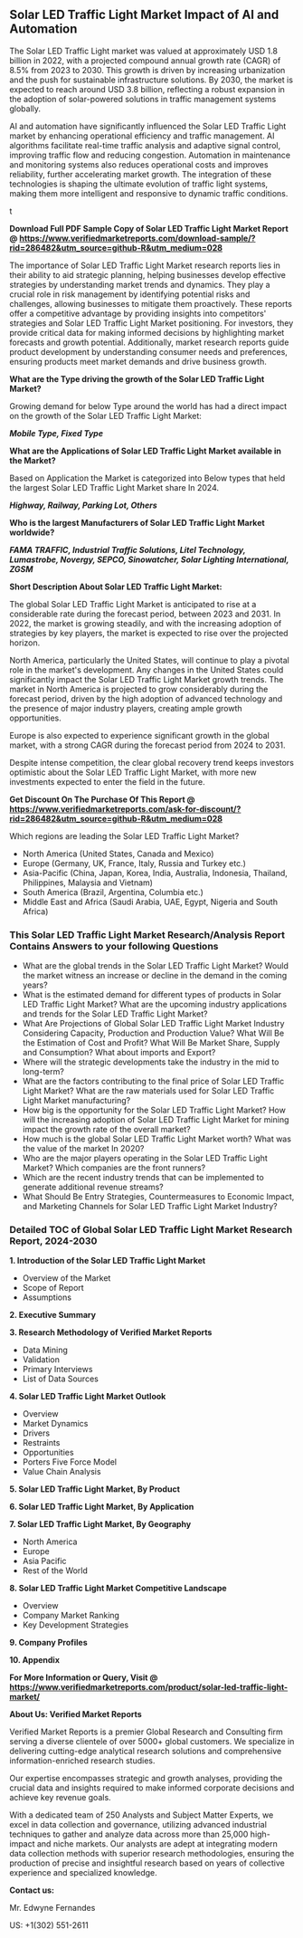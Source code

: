 <h2>Solar LED Traffic Light Market Impact of AI and Automation</h2><p>The Solar LED Traffic Light market was valued at approximately USD 1.8 billion in 2022, with a projected compound annual growth rate (CAGR) of 8.5% from 2023 to 2030. This growth is driven by increasing urbanization and the push for sustainable infrastructure solutions. By 2030, the market is expected to reach around USD 3.8 billion, reflecting a robust expansion in the adoption of solar-powered solutions in traffic management systems globally.</p><p>AI and automation have significantly influenced the Solar LED Traffic Light market by enhancing operational efficiency and traffic management. AI algorithms facilitate real-time traffic analysis and adaptive signal control, improving traffic flow and reducing congestion. Automation in maintenance and monitoring systems also reduces operational costs and improves reliability, further accelerating market growth. The integration of these technologies is shaping the ultimate evolution of traffic light systems, making them more intelligent and responsive to dynamic traffic conditions.</p>t</p><p id="" class=""><strong>Download Full PDF Sample Copy of Solar LED Traffic Light Market Report @ <a href="https://www.verifiedmarketreports.com/download-sample/?rid=286482&utm_source=github-R&utm_medium=028" target="_blank">https://www.verifiedmarketreports.com/download-sample/?rid=286482&utm_source=github-R&utm_medium=028</a></strong></p><p>The importance of&nbsp;Solar LED Traffic Light Market research reports lies in their ability to aid strategic planning, helping businesses develop effective strategies by understanding market trends and dynamics. They play a crucial role in risk management by identifying potential risks and challenges, allowing businesses to mitigate them proactively. These reports offer a competitive advantage by providing insights into competitors' strategies and Solar LED Traffic Light Market positioning. For investors, they provide critical data for making informed decisions by highlighting market forecasts and growth potential. Additionally, market research reports guide product development by understanding consumer needs and preferences, ensuring products meet market demands and drive business growth.</p><p><strong>What are the&nbsp;Type driving the growth of the Solar LED Traffic Light Market?</strong></p><p id="" class="">Growing demand for below Type around the world has had a direct impact on the growth of the Solar LED Traffic Light Market:</p><em><strong>Mobile Type, Fixed Type</strong></em></p><strong>What are the&nbsp;Applications&nbsp;of Solar LED Traffic Light Market available in the Market?</strong></p><p id="" class="">Based on Application the Market is categorized into Below types that held the largest Solar LED Traffic Light Market share In 2024.</p><em><strong>Highway, Railway, Parking Lot, Others</strong></em></p><strong>Who is the largest Manufacturers of Solar LED Traffic Light Market worldwide?</strong></p><p><em><strong>FAMA TRAFFIC, Industrial Traffic Solutions, Litel Technology, Lumastrobe, Novergy, SEPCO, Sinowatcher, Solar Lighting International, ZGSM</strong></em></p><p id="" class=""><strong>Short Description About Solar LED Traffic Light Market:</strong></p><p>The global Solar LED Traffic Light Market is anticipated to rise at a considerable rate during the forecast period, between 2023 and 2031. In 2022, the market is growing steadily, and with the increasing adoption of strategies by key players, the market is expected to rise over the projected horizon.</p><p>North America, particularly the United States, will continue to play a pivotal role in the market's development. Any changes in the United States could significantly impact the Solar LED Traffic Light Market growth trends. The market in North America is projected to grow considerably during the forecast period, driven by the high adoption of advanced technology and the presence of major industry players, creating ample growth opportunities.</p><p>Europe is also expected to experience significant growth in the global market, with a strong CAGR during the forecast period from 2024 to 2031.</p><p>Despite intense competition, the clear global recovery trend keeps investors optimistic about the Solar LED Traffic Light Market, with more new investments expected to enter the field in the future.</p><p id="" class=""><strong>Get Discount On The Purchase Of This Report @ <a href="https://www.verifiedmarketreports.com/ask-for-discount/?rid=286482&utm_source=github-R&utm_medium=028" target="_blank">https://www.verifiedmarketreports.com/ask-for-discount/?rid=286482&utm_source=github-R&utm_medium=028</a></strong></p>Which regions are leading the Solar LED Traffic Light Market?</p><ul><li>North America (United States, Canada and Mexico)</li><li>Europe (Germany, UK, France, Italy, Russia and Turkey etc.)</li><li>Asia-Pacific (China, Japan, Korea, India, Australia, Indonesia, Thailand, Philippines, Malaysia and Vietnam)</li><li>South America (Brazil, Argentina, Columbia etc.)</li><li>Middle East and Africa (Saudi Arabia, UAE, Egypt, Nigeria and South Africa)</li></ul><h3 id="" class="">This Solar LED Traffic Light Market Research/Analysis Report Contains Answers to your following Questions</h3><ul><li>What are the global trends in the Solar LED Traffic Light Market? Would the market witness an increase or decline in the demand in the coming years?</li><li>What is the estimated demand for different types of products in Solar LED Traffic Light Market? What are the upcoming industry applications and trends for the Solar LED Traffic Light Market?</li><li>What Are Projections of Global Solar LED Traffic Light Market Industry Considering Capacity, Production and Production Value? What Will Be the Estimation of Cost and Profit? What Will Be Market Share, Supply and Consumption? What about imports and Export?</li><li>Where will the strategic developments take the industry in the mid to long-term?</li><li>What are the factors contributing to the final price of Solar LED Traffic Light Market? What are the raw materials used for Solar LED Traffic Light Market manufacturing?</li><li>How big is the opportunity for the Solar LED Traffic Light Market? How will the increasing adoption of Solar LED Traffic Light Market for mining impact the growth rate of the overall market?</li><li>How much is the global Solar LED Traffic Light Market worth? What was the value of the market In 2020?</li><li>Who are the major players operating in the Solar LED Traffic Light Market? Which companies are the front runners?</li><li>Which are the recent industry trends that can be implemented to generate additional revenue streams?</li><li>What Should Be Entry Strategies, Countermeasures to Economic Impact, and Marketing Channels for Solar LED Traffic Light Market Industry?</li></ul><h3 id="" class="">Detailed TOC of Global Solar LED Traffic Light Market Research Report, 2024-2030</h3><p id="" class=""><strong>1. Introduction of the Solar LED Traffic Light Market</strong></p><ul><li>Overview of the Market</li><li>Scope of Report</li><li>Assumptions</li></ul><p id="" class=""><strong>2. Executive Summary</strong></p><p id="" class=""><strong>3. Research Methodology of Verified Market Reports</strong></p><ul><li>Data Mining</li><li>Validation</li><li>Primary Interviews</li><li>List of Data Sources</li></ul><p id="" class=""><strong>4. Solar LED Traffic Light Market Outlook</strong></p><ul><li>Overview</li><li>Market Dynamics</li><li>Drivers</li><li>Restraints</li><li>Opportunities</li><li>Porters Five Force Model</li><li>Value Chain Analysis</li></ul><p id="" class=""><strong>5. Solar LED Traffic Light Market, By Product</strong></p><p id="" class=""><strong>6. Solar LED Traffic Light Market, By Application</strong></p><p id="" class=""><strong>7. Solar LED Traffic Light Market, By Geography</strong></p><ul><li>North America</li><li>Europe</li><li>Asia Pacific</li><li>Rest of the World</li></ul><p id="" class=""><strong>8. Solar LED Traffic Light Market Competitive Landscape</strong></p><ul><li>Overview</li><li>Company Market Ranking</li><li>Key Development Strategies</li></ul><p id="" class=""><strong>9. Company Profiles</strong></p><p id="" class=""><strong>10. Appendix</strong></p><p id="" class=""><strong>For More Information or Query, Visit @ <a href="https://www.verifiedmarketreports.com/product/solar-led-traffic-light-market/" target="_blank">https://www.verifiedmarketreports.com/product/solar-led-traffic-light-market/</a></strong></p><p id="" class=""><strong>About Us: Verified Market Reports</strong></p><p id="" class="">Verified Market Reports is a premier Global Research and Consulting firm serving a diverse clientele of over 5000+ global customers. We specialize in delivering cutting-edge analytical research solutions and comprehensive information-enriched research studies.</p><p id="" class="">Our expertise encompasses strategic and growth analyses, providing the crucial data and insights required to make informed corporate decisions and achieve key revenue goals.</p><p id="" class="">With a dedicated team of 250 Analysts and Subject Matter Experts, we excel in data collection and governance, utilizing advanced industrial techniques to gather and analyze data across more than 25,000 high-impact and niche markets. Our analysts are adept at integrating modern data collection methods with superior research methodologies, ensuring the production of precise and insightful research based on years of collective experience and specialized knowledge.</p><p id="" class=""><strong>Contact us:</strong></p><p id="" class="">Mr. Edwyne Fernandes</p><p id="" class="">US: +1(302) 551-2611</p>
